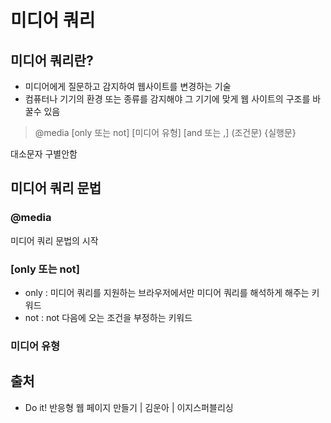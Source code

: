 # 미디어 쿼리

## 미디어 쿼리란?

* 미디어에게 질문하고 감지하여 웹사이트를 변경하는 기술
* 컴퓨터나 기기의 환경 또는 종류를 감지해야 그 기기에 맞게 웹 사이트의 구조를 바꿀수 있음

> @media \[only 또는 not] \[미디어 유형] \[and 또는 ,] (조건문) {실행문}

대소문자 구별안함

## 미디어 쿼리 문법

### @media

미디어 쿼리 문법의 시작

### \[only 또는 not]

* only : 미디어 쿼리를 지원하는 브라우저에서만 미디어 쿼리를 해석하게 해주는 키워드
* not : not 다음에 오는 조건을 부정하는 키워드

### 미디어 유형



## 출처

* Do it! 반응형 웹 페이지 만들기 | 김운아 | 이지스퍼블리싱
